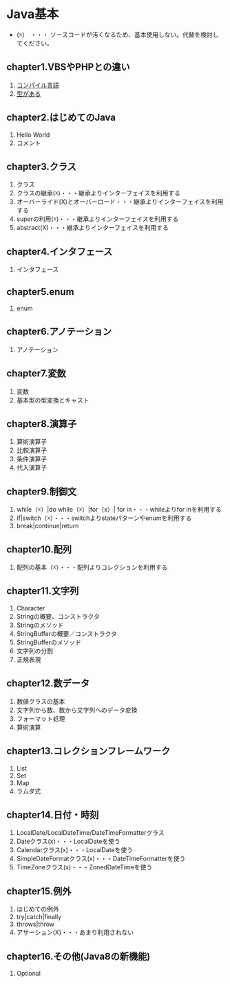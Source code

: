 
# Java基本  
- (☓)　・・・  ソースコードが汚くなるため、基本使用しない。代替を検討してください。

## chapter1.VBSやPHPとの違い
1. [コンパイル言語](./doc/java-language/JavaLanguage.md)
1. [型がある](./doc/java-language/JavaLanguage.md)

## chapter2.はじめてのJava
1. Hello World
1. コメント

## chapter3.クラス
1. クラス
1. クラスの継承(☓)・・・継承よりインターフェイスを利用する
1. オーバーライド(X)とオーバーロード・・・継承よりインターフェイスを利用する
1. superの利用(☓)・・・継承よりインターフェイスを利用する
1. abstract(X)・・・継承よりインターフェイスを利用する

## chapter4.インタフェース
1. インタフェース

## chapter5.enum
1. enum

## chapter6.アノテーション
1. アノテーション

## chapter7.変数
1. 変数
1. 基本型の型変換とキャスト

## chapter8.演算子
1. 算術演算子
1. 比較演算子
1. 条件演算子
1. 代入演算子

## chapter9.制御文
1. while（☓）|do while（☓）|for（x）| for in・・・whileよりfor inを利用する
1. if|switch（☓）・・・switchよりstateパターンやenumを利用する
1. break|continue|return

## chapter10.配列
1. 配列の基本（☓）・・・配列よりコレクションを利用する

## chapter11.文字列
1. Character
1. Stringの概要、コンストラクタ
1. Stringのメソッド
1. StringBufferの概要／コンストラクタ
1. StringBufferのメソッド
1. 文字列の分割
1. 正規表現

## chapter12.数データ
1. 数値クラスの基本
1. 文字列から数、数から文字列へのデータ変換
1. フォーマット処理
1. 算術演算

## chapter13.コレクションフレームワーク
1. List
1. Set
1. Map
1. ラムダ式

## chapter14.日付・時刻
1. LocalDate/LocalDateTime/DateTimeFormatterクラス
1. Dateクラス(x)・・・LocalDateを使う
1. Calendarクラス(x)・・・LocalDateを使う
1. SimpleDateFormatクラス(x)・・・DateTimeFormatterを使う
1. TimeZoneクラス(x)・・・ZonedDateTimeを使う

## chapter15.例外
1. はじめての例外
1. try|catch|finally
1. throws|throw
1. アサーション(X)・・・あまり利用されない

## chapter16.その他(Java8の新機能)
1. Optional

